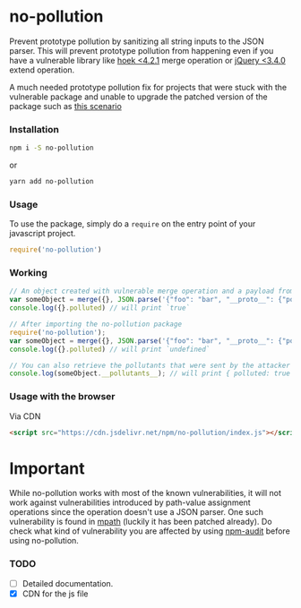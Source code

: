 # no-pollution

Prevent prototype pollution by sanitizing all string inputs to the JSON parser. This will prevent prototype pollution from happening even if you have a vulnerable library like [hoek <4.2.1](https://snyk.io/vuln/npm:hoek:20180212) merge operation or [jQuery <3.4.0](https://snyk.io/vuln/SNYK-JS-JQUERY-174006) extend operation.

A much needed prototype pollution fix for projects that were stuck with the vulnerable package and unable to upgrade the patched version of the package such as [this scenario](https://stackoverflow.com/q/50564246/5597641)

### Installation
```sh
npm i -S no-pollution
```
or
```sh
yarn add no-pollution
```

### Usage
To use the package, simply do a `require` on the entry point of your javascript project.
```js
require('no-pollution')
```

### Working
```js
// An object created with vulnerable merge operation and a payload from the attacker
var someObject = merge({}, JSON.parse('{"foo": "bar", "__proto__": {"polluted": true}}'));
console.log({}.polluted) // will print `true`

// After importing the no-pollution package
require('no-pollution');
var someObject = merge({}, JSON.parse('{"foo": "bar", "__proto__": {"polluted": true}}'));
console.log({}.polluted) // will print `undefined`

// You can also retrieve the pollutants that were sent by the attacker
console.log(someObject.__pollutants__); // will print { polluted: true }
```

### Usage with the browser
Via CDN
```html
<script src="https://cdn.jsdelivr.net/npm/no-pollution/index.js"></script>
```

# Important
While no-pollution works with most of the known vulnerabilities, it will not work against vulnerabilities introduced by path-value assignment operations since the operation doesn't use a JSON parser. One such vulnerability is found in [mpath](https://snyk.io/vuln/SNYK-JS-MPATH-72672) (luckily it has been patched already). Do check what kind of vulnerability you are affected by using [npm-audit](https://docs.npmjs.com/cli/audit) before using no-pollution.

### TODO
- [ ] Detailed documentation.
- [x] CDN for the js file
